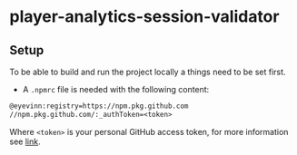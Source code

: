 # player-analytics-session-validator

## Setup

To be able to build and run the project locally a things need to be set first.

 - A `.npmrc` file is needed with the following content:

``` txt
@eyevinn:registry=https://npm.pkg.github.com
//npm.pkg.github.com/:_authToken=<token>
```

Where `<token>` is your personal GitHub access token, for more information see [link](https://docs.github.com/en/packages/working-with-a-github-packages-registry/working-with-the-npm-registry#authenticating-with-a-personal-access-token).
